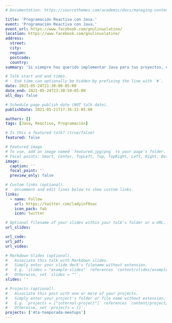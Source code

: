 ```yaml
---
# Documentation: https://sourcethemes.com/academic/docs/managing-content/

title: 'Programación Reactiva con Java.'
event: 'Programación Reactiva con Java.'
event_url: https://www.facebook.com/gnulinuxlatino/
location: https://www.facebook.com/gnulinuxlatino/
address:
  street:
  city:
  region:
  postcode:
  country:
summary: 'Si siempre has querido implementar Java para tus proyectos, esta charla es para ti. Anna Tem alías @ladyinf0sec estará con nosotros en el meetup número 47 para platicar de esta tecnología. ¡No se lo pierdan!'

# Talk start and end times.
#   End time can optionally be hidden by prefixing the line with `#`.
date: 2021-05-24T21:30:00-05:00
date_end: 2021-05-24T23:30:59-05:00
all_day: false

# Schedule page publish date (NOT talk date).
publishDate: 2021-05-21T17:36:21-05:00

authors: []
tags: [Java, Reactivo, Programación]

# Is this a featured talk? (true/false)
featured: false

# Featured image
# To use, add an image named `featured.jpg/png` to your page's folder.
# Focal points: Smart, Center, TopLeft, Top, TopRight, Left, Right, BottomLeft, Bottom, BottomRight.
image:
  caption: ''
  focal_point: ''
  preview_only: false

# Custom links (optional).
#   Uncomment and edit lines below to show custom links.
links:
  - name: Follow
    url: https://twitter.com/ladyinf0sec
    icon_pack: fab
    icon: twitter

# Optional filename of your slides within your talk's folder or a URL.
url_slides:

url_code:
url_pdf:
url_video:

# Markdown Slides (optional).
#   Associate this talk with Markdown slides.
#   Simply enter your slide deck's filename without extension.
#   E.g. `slides = "example-slides"` references `content/slides/example-slides.md`.
#   Otherwise, set `slides = ""`.
slides: ''

# Projects (optional).
#   Associate this post with one or more of your projects.
#   Simply enter your project's folder or file name without extension.
#   E.g. `projects = ["internal-project"]` references `content/project/deep-learning/index.md`.
#   Otherwise, set `projects = []`.
projects: ['4ta-temporada-meetups']
---
```

